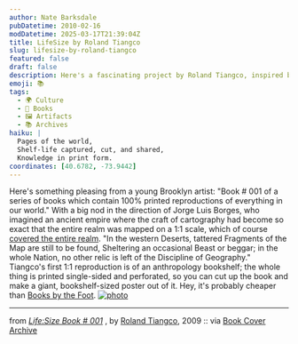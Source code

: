```yaml
---
author: Nate Barksdale
pubDatetime: 2010-02-16
modDatetime: 2025-03-17T21:39:04Z
title: LifeSize by Roland Tiangco
slug: lifesize-by-roland-tiangco
featured: false
draft: false
description: Here's a fascinating project by Roland Tiangco, inspired by Borges, that combines art and literature into a single printed reproduction of our world's bookshelf.
emoji: 📚
tags:
  - 🌍 Culture
  - 📖 Books
  - 🖼️ Artifacts
  - 📚 Archives
haiku: |
  Pages of the world,  
  Shelf-life captured, cut, and shared,  
  Knowledge in print form.
coordinates: [40.6782, -73.9442]
---
```


Here's something pleasing from a young Brooklyn artist: "Book # 001 of a series of books which contain 100% printed reproductions of everything in our world." With a big nod in the direction of Jorge Luis Borges, who imagined an ancient empire where the craft of cartography had become so exact that the entire realm was mapped on a 1:1 scale, which of course [covered the entire realm](http://web.archive.org/web/20241114011123/https://www.kyb.tuebingen.mpg.de/bu/people/bs/borges.html). "In the western Deserts, tattered Fragments of the Map are still to be found, Sheltering an occasional Beast or beggar; in the whole Nation, no other relic is left of the Discipline of Geography." Tiangco's first 1:1 reproduction is of an anthropology bookshelf; the whole thing is printed single-sided and perforated, so you can cut up the book and make a giant, bookshelf-sized poster out of it. Hey, it's probably cheaper than [Books by the Foot](http://www.strandbooks.com/app/www/p/bbtfoot/). [![photo](http://culture-making.com/media/33_3333bookshelf5.jpg)](http://www.rolandtiangco.com/index.php?/project/lifesize/)

---

from _[Life:Size Book # 001](http://www.rolandtiangco.com/index.php?/project/lifesize/)_ , by [Roland Tiangco](http://www.rolandtiangco.com/index.php?/project/lifesize/), 2009 :: via [Book Cover Archive](https://www.google.com/search?q=%22Book%20Cover%20Archive%22%20feedproxy.google.com)
